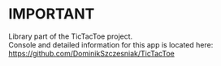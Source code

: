 # IMPORTANT
Library part of the TicTacToe project.      
Console and detailed information for this app is located here: https://github.com/DominikSzczesniak/TicTacToe

